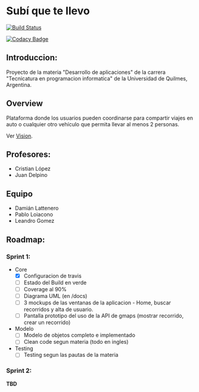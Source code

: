 # Subí que te llevo

[![Build Status](https://travis-ci.org/DesarrolloDeAplicaciones-GrupoA/DesarrolloDeAplicaciones-GrupoA.svg?branch=master)](https://travis-ci.org/DesarrolloDeAplicaciones-GrupoA/DesarrolloDeAplicaciones-GrupoA)

[![Codacy Badge](https://api.codacy.com/project/badge/grade/27d574b778674b15bfba799b9bcea667)](https://www.codacy.com/app/leandro-gz73/DesarrolloDeAplicaciones-GrupoA)

## Introduccion:

Proyecto de la materia "Desarrollo de aplicaciones" de la carrera "Tecnicatura en programacion informatica" de la Universidad de Quilmes, Argentina.


## Overview

Plataforma donde los usuarios pueden coordinarse para compartir viajes en auto o cualquier otro vehículo que permita llevar al menos 2 personas.

Ver [Vision](./docs/documento_vision.pdf).

## Profesores:

* Cristian López
* Juan Delpino

## Equipo

+ Damián Lattenero
+ Pablo Loiacono
+ Leandro Gomez

## Roadmap:

### Sprint 1:

* Core
    * [x] Configuracion de travis
    * [ ] Estado del Build en verde
    * [ ] Coverage al 90%
    * [ ] Diagrama UML (en <Proyecto>/docs)
    * [ ] 3 mockups de las ventanas de la aplicacion - Home, buscar recorridos y alta de usuario.
    * [ ] Pantalla prototipo del uso de la API de gmaps (mostrar recorrido, crear un recorrido)
* Modelo
    * [ ] Modelo de objetos completo e implementado
    * [ ] Clean code segun materia (todo en ingles)
* Testing
    * [ ] Testing segun las pautas de la materia

### Sprint 2:

__TBD__
